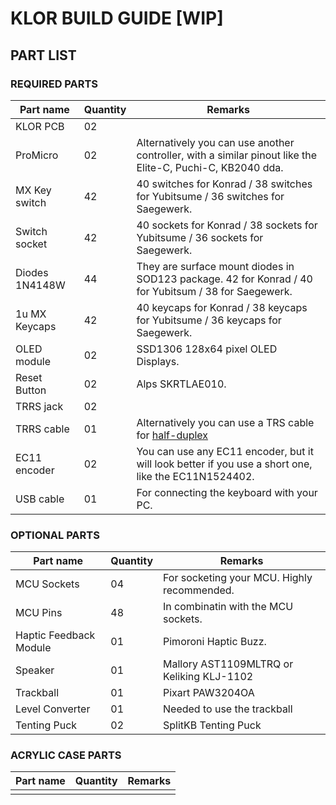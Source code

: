 # KLOR BUILD GUIDE [WIP]

## PART LIST

### REQUIRED PARTS

| Part name     | Quantity | Remarks | 
| ---           | ---      | ---     |
| KLOR PCB      | 02 |         |
| ProMicro      | 02 | Alternatively you can use another controller, with a similar pinout like the Elite-C, Puchi-C, KB2040 dda. |
| MX Key switch | 42 | 40 switches for Konrad / 38 switches for Yubitsume / 36 switches for Saegewerk. |
| Switch socket | 42 | 40 sockets for Konrad / 38 sockets for Yubitsume / 36 sockets for Saegewerk. |
| Diodes 1N4148W| 44 | They are surface mount diodes in SOD123 package. 42 for Konrad / 40 for Yubitsum / 38 for Saegewerk. |
| 1u MX Keycaps | 42 | 40 keycaps for Konrad / 38 keycaps for Yubitsume / 36 keycaps for Saegewerk. |
| OLED module   | 02 | SSD1306 128x64 pixel OLED Displays. |
| Reset Button  | 02 | Alps SKRTLAE010. |
| TRRS jack     | 02 | |
| TRRS cable    | 01 | Alternatively you can use a TRS cable for [half-duplex](https://github.com/qmk/qmk_firmware/blob/master/docs/serial_driver.md#usart-half-duplex)|
| EC11 encoder  | 02 | You can use any EC11 encoder, but it will look better if you use a short one, like the EC11N1524402. |
| USB cable     | 01 | For connecting the keyboard with your PC. |


### OPTIONAL PARTS

| Part name              | Quantity | Remarks | 
| ---                    | ---      | ---     |
| MCU Sockets            | 04 | For socketing your MCU. Highly recommended. |
| MCU Pins               | 48 | In combinatin with the MCU sockets. |
| Haptic Feedback Module | 01 | Pimoroni Haptic Buzz. |
| Speaker                | 01 | Mallory AST1109MLTRQ or Keliking KLJ-1102 |
| Trackball              | 01 | Pixart PAW3204OA |
| Level Converter        | 01 | Needed to use the trackball |
| Tenting Puck           | 02 | SplitKB Tenting Puck |


### ACRYLIC CASE PARTS

| Part name              | Quantity | Remarks | 
| ---                    | ---      | ---     |
|                        |          |         |